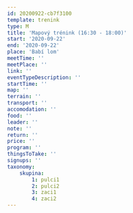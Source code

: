 ```yaml
---
id: 20200922-cb7f3100
template: trenink
type: M
title: 'Mapový trénink (16:30 - 18:00)'
start: '2020-09-22'
end: '2020-09-22'
place: 'Babí lom'
meetTime: ''
meetPlace: ''
link: ''
eventTypeDescription: ''
startTime: ''
map: ''
terrain: ''
transport: ''
accomodation: ''
food: ''
leader: ''
note: ''
return: ''
price: ''
program: ''
thingsToTake: ''
signups: ''
taxonomy:
    skupina:
        1: pulci1
        2: pulci2
        3: zaci1
        4: zaci2
---
```


